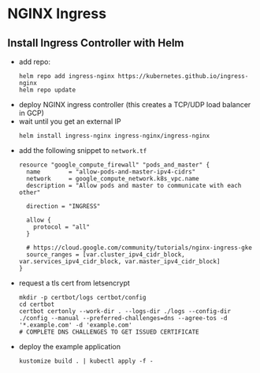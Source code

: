 # NGINX Ingress

## Install Ingress Controller with Helm
- add repo:
  ```console
  helm repo add ingress-nginx https://kubernetes.github.io/ingress-nginx
  helm repo update
  ```
- deploy NGINX ingress controller (this creates a TCP/UDP load balancer in GCP)
- wait until you get an external IP
  ```console
  helm install ingress-nginx ingress-nginx/ingress-nginx
  ```
- add the following snippet to `network.tf`
  ```
  resource "google_compute_firewall" "pods_and_master" {
    name        = "allow-pods-and-master-ipv4-cidrs"
    network     = google_compute_network.k8s_vpc.name
    description = "Allow pods and master to communicate with each other"

    direction = "INGRESS"

    allow {
      protocol = "all"
    }

    # https://cloud.google.com/community/tutorials/nginx-ingress-gke
    source_ranges = [var.cluster_ipv4_cidr_block, var.services_ipv4_cidr_block, var.master_ipv4_cidr_block]
  }
  ```
- request a tls cert from letsencrypt
  ```
  mkdir -p certbot/logs certbot/config
  cd certbot
  certbot certonly --work-dir . --logs-dir ./logs --config-dir ./config --manual --preferred-challenges=dns --agree-tos -d '*.example.com' -d 'example.com'
  # COMPLETE DNS CHALLENGES TO GET ISSUED CERTIFICATE
  ```
- deploy the example application
  ```console
  kustomize build . | kubectl apply -f -
  ```